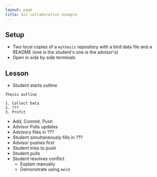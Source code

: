 ```yaml
---
layout: page
title: Git collaboration example
---
```


## Setup

* Two local copies of a `mythesis` repository with a bird data file and a README
  (one is the student's one is the advisor's)
* Open in side by side terminals

## Lesson

* Student starts outline

```
Thesis outline

1. Collect Data
2. ???
3. Profit
```

* Add, Commit, Push
* Advisor Pulls updates
* Advisory files in ???
* Student simultaneously fills in ???
* Advisor pushes first
* Student tries to push
* Student pulls
* Student resolves conflict
    * Explain manually
    * Demonstrate using `meld`
